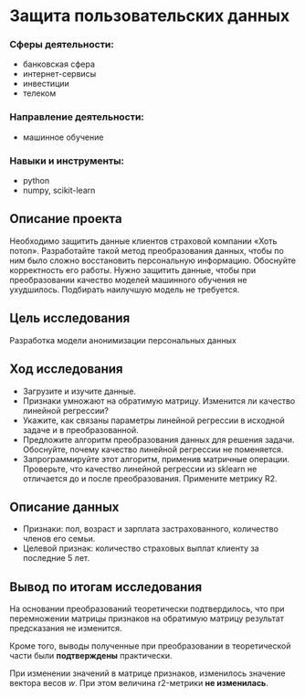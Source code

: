 # Защита пользовательских данных

### Сферы деятельности:
- банковская сфера
- интернет-сервисы
- инвестиции
- телеком

### Направление деятельности:
- машинное обучение

### Навыки и инструменты:
- python
- numpy, scikit-learn

## Описание проекта

Необходимо защитить данные клиентов страховой компании «Хоть потоп». Разработайте такой метод преобразования данных, чтобы по ним было сложно восстановить персональную информацию. Обоснуйте корректность его работы. Нужно защитить данные, чтобы при преобразовании качество моделей машинного обучения не ухудшилось. Подбирать наилучшую модель не требуется.

## Цель исследования

Разработка модели анонимизации персональных данных

## Ход исследования

- Загрузите и изучите данные.
- Признаки умножают на обратимую матрицу. Изменится ли качество линейной регрессии? 
- Укажите, как связаны параметры линейной регрессии в исходной задаче и в преобразованной.
- Предложите алгоритм преобразования данных для решения задачи. Обоснуйте, почему качество линейной регрессии не поменяется.
- Запрограммируйте этот алгоритм, применив матричные операции. Проверьте, что качество линейной регрессии из sklearn не отличается до и после преобразования. Примените метрику R2.

## Описание данных

- Признаки: пол, возраст и зарплата застрахованного, количество членов его семьи.
- Целевой признак: количество страховых выплат клиенту за последние 5 лет.

## Вывод по итогам исследования

На основании преобразований теоретически подтвердилось, что при перемножении матрицы признаков на обратимую матрицу результат предсказания не изменится. 

Кроме того, выводы полученные при преобразовании в теоретической части были **подтверждены**  практически.

При изменении значений в матрице признаков, изменилось значение вектора весов $w$. При этом величина r2-метрики **не изменилась**.
